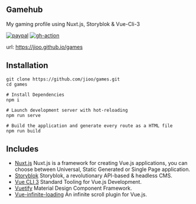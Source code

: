 ## Gamehub ##

My gaming profile using Nuxt.js, Storyblok &amp; Vue-Cli-3

[![paypal](https://img.shields.io/badge/paypal-donate-green.svg)](http://paypal.me/jjquiazon)
[![gh-action](https://github.com/jioo/games/workflows/.github/workflows/main.yml/badge.svg)](https://github.com/jioo/games/actions)

url: <a href="https://jioo.github.io/games" target="_blank">https://jioo.github.io/games</a>

## Installation
```
git clone https://github.com/jioo/games.git
cd games

# Install Dependencies
npm i

# Launch development server with hot-reloading
npm run serve

# Build the application and generate every route as a HTML file
npm run build
```

## Includes ##

* [Nuxt.js](https://nuxtjs.org/) Nuxt.js is a framework for creating Vue.js applications, you can choose between Universal, Static Generated or Single Page application.
* [Storyblok](https://www.storyblok.com/) Storyblok, a revolutionary API-based & headless CMS.
* [Vue CLI 3](https://cli.vuejs.org/) Standard Tooling for Vue.js Development.
* [Vuetify](https://vuetifyjs.com/en/) Material Design Component Framework.
* [Vue-infinite-loading](https://peachscript.github.io/vue-infinite-loading/) An infinite scroll plugin for Vue.js.
